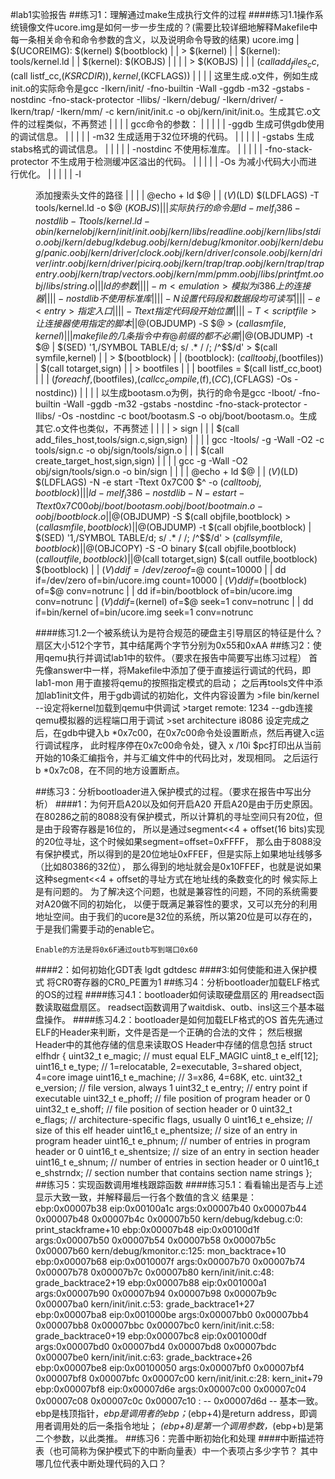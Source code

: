 #lab1实验报告
##练习1：理解通过make生成执行文件的过程
####练习1.1操作系统镜像文件ucore.img是如何一步一步生成的？(需要比较详细地解释Makefile中每一条相关命令和命令参数的含义，以及说明命令导致的结果)
	ucore.img
	| $(UCOREIMG): $(kernel) $(bootblock)
	| 
	| > $(kernel)
	|   | $(kernel): tools/kernel.ld
	|   | $(kernel): $(KOBJS)
	|   |
	|   | > $(KOBJS)
	|   |   | $(call add_files_cc,$(call listf_cc,$(KSRCDIR)),kernel,$(KCFLAGS))
	|   |   |   | 这里生成.o文件，例如生成init.o的实际命令是gcc -Ikern/init/ -fno-builtin -Wall -ggdb -m32 -gstabs -nostdinc  -fno-stack-protector -Ilibs/ -Ikern/debug/ -Ikern/driver/ -Ikern/trap/ -Ikern/mm/ -c kern/init/init.c -o obj/kern/init/init.o。生成其它.o文件的过程类似，不再赘述
	|   |   |   | gcc命令的参数：
	|   |   |   |   | -ggdb                生成可供gdb使用的调试信息。
	|   |   |   |   | -m32                 生成适用于32位环境的代码。
	|   |   |   |   | -gstabs              生成stabs格式的调试信息。
	|   |   |   |   | -nostdinc            不使用标准库。
	|   |   |   |   | -fno-stack-protector 不生成用于检测缓冲区溢出的代码。
	|   |   |   |   | -Os                  为减小代码大小而进行优化。
	|   |   |   |   | -I<dir>              添加搜索头文件的路径
	|   | 
	|   | @echo + ld $@
	|   | $(V)$(LD) $(LDFLAGS) -T tools/kernel.ld -o $@ $(KOBJS)
	|   |   | 实际执行的命令是ld -m    elf_i386 -nostdlib -T tools/kernel.ld -o bin/kernel  obj/kern/init/init.o obj/kern/libs/readline.o obj/kern/libs/stdio.o obj/kern/debug/kdebug.o obj/kern/debug/kmonitor.o obj/kern/debug/panic.o obj/kern/driver/clock.o obj/kern/driver/console.o obj/kern/driver/intr.o obj/kern/driver/picirq.o obj/kern/trap/trap.o obj/kern/trap/trapentry.o obj/kern/trap/vectors.o obj/kern/mm/pmm.o  obj/libs/printfmt.o obj/libs/string.o
	|   |   | ld 的参数
	|   |   |   | -m <emulation>  模拟为i386上的连接器
	|   |   |   | -nostdlib       不使用标准库
	|   |   |   | -N              设置代码段和数据段均可读写
	|   |   |   | -e <entry>      指定入口
	|   |   |   | -Ttext          指定代码段开始位置
	|   |   |   | -T <scriptfile> 让连接器使用指定的脚本
	|   | @$(OBJDUMP) -S $@ > $(call asmfile,kernel)
	|   | | makefile的几条指令中有@前缀的都不必需
	|   | @$(OBJDUMP) -t $@ | $(SED) '1,/SYMBOL TABLE/d; s/ .* / /; /^$$/d' > $(call symfile,kernel)
	| 
	| > $(bootblock)
	|   | (bootblock): $(call toobj,$(bootfiles)) | $(call totarget,sign)
	|   | > bootfiles
	|   |   | bootfiles = $(call listf_cc,boot)
	|   |   | $(foreach f,$(bootfiles),$(call cc_compile,$(f),$(CC),$(CFLAGS) -Os -nostdinc))
	|   |   |   | 以生成bootasm.o为例，执行的命令是gcc -Iboot/ -fno-builtin -Wall -ggdb -m32 -gstabs -nostdinc  -fno-stack-protector -Ilibs/ -Os -nostdinc -c boot/bootasm.S -o obj/boot/bootasm.o。生成其它.o文件也类似，不再赘述
	|   | 
	|   | > sign
	|   |   | $(call add_files_host,tools/sign.c,sign,sign)
	|   |   |   | gcc -Itools/ -g -Wall -O2 -c tools/sign.c -o obj/sign/tools/sign.o
	|   |   | $(call create_target_host,sign,sign)
	|   |   |   | gcc -g -Wall -O2 obj/sign/tools/sign.o -o bin/sign
	|   | 
	|   | @echo + ld $@
	|   | $(V)$(LD) $(LDFLAGS) -N -e start -Ttext 0x7C00 $^ -o $(call toobj,bootblock)
	|   |   | ld -m    elf_i386 -nostdlib -N -e start -Ttext 0x7C00 obj/boot/bootasm.o obj/boot/bootmain.o -o obj/bootblock.o
	|   | @$(OBJDUMP) -S $(call objfile,bootblock) > $(call asmfile,bootblock)
	|   | @$(OBJDUMP) -t $(call objfile,bootblock) | $(SED) '1,/SYMBOL TABLE/d; s/ .* / /; /^$$/d' > $(call symfile,bootblock)
	|   | @$(OBJCOPY) -S -O binary $(call objfile,bootblock) $(call outfile,bootblock)
	|   | @$(call totarget,sign) $(call outfile,bootblock) $(bootblock)
	| 
	| $(V)dd if=/dev/zero of=$@ count=10000
	|   | dd if=/dev/zero of=bin/ucore.img count=10000
	| $(V)dd if=$(bootblock) of=$@ conv=notrunc
	|   | dd if=bin/bootblock of=bin/ucore.img conv=notrunc
	| $(V)dd if=$(kernel) of=$@ seek=1 conv=notrunc
	|   | dd if=bin/kernel of=bin/ucore.img seek=1 conv=notrunc

####练习1.2一个被系统认为是符合规范的硬盘主引导扇区的特征是什么？
	扇区大小512个字节，其中结尾两个字节分别为0x55和0xAA
##练习2：使用qemu执行并调试lab1中的软件。（要求在报告中简要写出练习过程）
	首先像answer中一样，将Makefile中添加了便于直接运行调试的代码，即lab1-mon 用于直接将qemu的按照指定模式的启动；
	之后再tools文件中添加lab1init文件，用于gdb调试的初始化，文件内容设置为
	>file bin/kernel	--设定将kernel加载到qemu中供调试
	>target remote: 1234  --gdb连接qemu模拟器的远程端口用于调试
	>set architecture i8086
	设定完成之后，在gdb中键入b *0x7c00，在0x7c00命令处设置断点，然后再键入c运行调试程序，
	此时程序停在0x7c00命令处，键入 x /10i $pc打印出从当前开始的10条汇编指令，并与汇编文件中的代码比对，发现相同。
	之后运行 b *0x7c08，在不同的地方设置断点。

##练习3：分析bootloader进入保护模式的过程。（要求在报告中写出分析）
####1：为何开启A20以及如何开启A20
	开启A20是由于历史原因。
	在80286之前的8088没有保护模式，所以计算机的寻址空间只有20位，但是由于段寄存器是16位的，
	所以是通过segment<<4 + offset(16 bits)实现的20位寻址，这个时候如果segment=offset=0xFFFF，
	那么由于8088没有保护模式，所以得到的是20位地址0xFFEF，但是实际上如果地址线够多（比如80386的32位），
	那么得到的地址就会是0x10FFEF，也就是说如果这种segment<<4 + offset的寻址方式在地址线的条数变化的时
	候实际上是有问题的。
	为了解决这个问题，也就是兼容性的问题，不同的系统需要对A20做不同的初始化，
	以便于既满足兼容性的要求，又可以充分的利用地址空间。由于我们的ucore是32位的系统，所以第20位是可以存在的，
	于是我们需要手动的enable它。
	
	Enable的方法是将0x6F通过outb写到端口0x60
####2：如何初始化GDT表
	lgdt gdtdesc
####3:如何使能和进入保护模式
	将CR0寄存器的CR0_PE置为1
##练习4：分析bootloader加载ELF格式的OS的过程
####练习4.1：bootloader如何读取硬盘扇区的
	用readsect函数读取磁盘扇区。
	readsect函数调用了waitdisk、outb、insl这三个基本磁盘操作。
####练习4.2：bootloader是如何加载ELF格式的OS
	首先先通过ELF的Header来判断，文件是否是一个正确的合法的文件；
	然后根据Header中的其他存储的信息来读取OS
	Header中存储的信息包括
	struct elfhdr {
		uint32_t e_magic;     // must equal ELF_MAGIC
		uint8_t e_elf[12];
		uint16_t e_type;      // 1=relocatable, 2=executable, 3=shared object, 4=core image
		uint16_t e_machine;   // 3=x86, 4=68K, etc.
		uint32_t e_version;   // file version, always 1
		uint32_t e_entry;     // entry point if executable
		uint32_t e_phoff;     // file position of program header or 0
		uint32_t e_shoff;     // file position of section header or 0
		uint32_t e_flags;     // architecture-specific flags, usually 0
		uint16_t e_ehsize;    // size of this elf header
		uint16_t e_phentsize; // size of an entry in program header
		uint16_t e_phnum;     // number of entries in program header or 0
		uint16_t e_shentsize; // size of an entry in section header
		uint16_t e_shnum;     // number of entries in section header or 0
		uint16_t e_shstrndx;  // section number that contains section name strings
	};
##练习5：实现函数调用堆栈跟踪函数
####练习5.1：看看输出是否与上述显示大致一致，并解释最后一行各个数值的含义
	结果是：
	ebp:0x00007b38 eip:0x00100a1c args:0x00007b40 0x00007b44 0x00007b48 0x00007b4c 0x00007b50 
		kern/debug/kdebug.c:0: print_stackframe+10
	ebp:0x00007b48 eip:0x00100d1f args:0x00007b50 0x00007b54 0x00007b58 0x00007b5c 0x00007b60 
		kern/debug/kmonitor.c:125: mon_backtrace+10
	ebp:0x00007b68 eip:0x0010007f args:0x00007b70 0x00007b74 0x00007b78 0x00007b7c 0x00007b80 
		kern/init/init.c:48: grade_backtrace2+19
	ebp:0x00007b88 eip:0x001000a1 args:0x00007b90 0x00007b94 0x00007b98 0x00007b9c 0x00007ba0 
		kern/init/init.c:53: grade_backtrace1+27
	ebp:0x00007ba8 eip:0x001000be args:0x00007bb0 0x00007bb4 0x00007bb8 0x00007bbc 0x00007bc0 
		kern/init/init.c:58: grade_backtrace0+19
	ebp:0x00007bc8 eip:0x001000df args:0x00007bd0 0x00007bd4 0x00007bd8 0x00007bdc 0x00007be0 
		kern/init/init.c:63: grade_backtrace+26
	ebp:0x00007be8 eip:0x00100050 args:0x00007bf0 0x00007bf4 0x00007bf8 0x00007bfc 0x00007c00 
		kern/init/init.c:28: kern_init+79
	ebp:0x00007bf8 eip:0x00007d6e args:0x00007c00 0x00007c04 0x00007c08 0x00007c0c 0x00007c10 
		<unknow>: -- 0x00007d6d --
	基本一致。
	ebp是栈顶指针，*ebp是调用者的ebp；*(ebp+4)是return address，即调用者调用处的后一条指令地址；
	*(ebp+8)是第一个调用参数，*(ebp+b)是第二个参数，以此类推。
##练习6：完善中断初始化和处理
####中断描述符表（也可简称为保护模式下的中断向量表）中一个表项占多少字节？
其中哪几位代表中断处理代码的入口？
	

	

	

